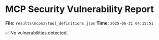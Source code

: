 # MCP Security Vulnerability Report
**File:** `results\mcpmz\tool_definitions.json`
**Time:** `2025-06-21 04:15:51`

✅ No vulnerabilities detected.